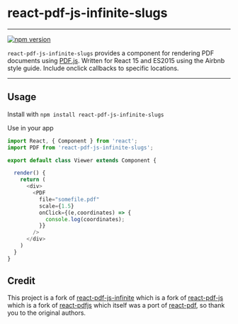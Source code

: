 # react-pdf-js-infinite-slugs
---
[![npm version](https://badge.fury.io/js/react-pdf-js-infinite-slugs.svg)](https://badge.fury.io/js/react-pdf-js-infinite-slugs)

`react-pdf-js-infinite-slugs` provides a component for rendering PDF documents using [PDF.js](http://mozilla.github.io/pdf.js/). Written for React 15 and ES2015 using the Airbnb style guide. Include onclick callbacks to specific locations. 

---

Usage
-----

Install with `npm install react-pdf-js-infinite-slugs`

Use in your app

```js
import React, { Component } from 'react';
import PDF from 'react-pdf-js-infinite-slugs';

export default class Viewer extends Component {

  render() {
    return (
      <div>
        <PDF 
          file="somefile.pdf" 
          scale={1.5} 
          onClick={(e,coordinates) => {
            console.log(coordinates);
          }}
        />
      </div>
    )
  }
}
```


## Credit

This project is a fork of [react-pdf-js-infinite](https://github.com/McRipper/react-pdf-js-infinite) which is a fork of [react-pdf-js](https://github.com/mikecousins/react-pdf-js) which is a fork of [react-pdfjs](https://github.com/erikras/react-pdfjs) which itself was a port of [react-pdf](https://github.com/nnarhinen/react-pdf), so thank you to
the original authors.
